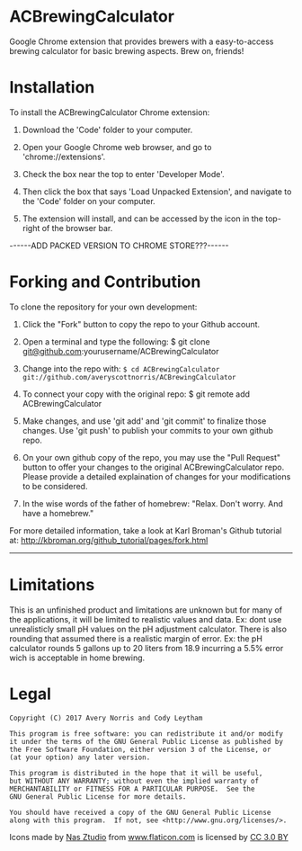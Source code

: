 # ACBrewingCalculator
Google Chrome extension that provides brewers with a easy-to-access 
brewing calculator for basic brewing aspects.  Brew on, friends!


# Installation
To install the ACBrewingCalculator Chrome extension:
1. Download the 'Code' folder to your computer.  

2. Open your Google Chrome web browser, and go to 'chrome://extensions'.

3. Check the box near the top to enter 'Developer Mode'.

4. Then click the box that says 'Load Unpacked Extension', and navigate to
the 'Code' folder on your computer.

5. The extension will install, and can be accessed by the icon in the
top-right of the browser bar.

------ADD PACKED VERSION TO CHROME STORE???------


# Forking and Contribution
To clone the repository for your own development:

1. Click the "Fork" button to copy the repo to your Github account.

2. Open a terminal and type the following:
    $ git clone git@github.com:yourusername/ACBrewingCalculator

3. Change into the repo with:
    <code>$ cd ACBrewingCalculator git://github.com/averyscottnorris/ACBrewingCalculator </code>

4. To connect your copy with the original repo:
    $ git remote add ACBrewingCalculator 

5. Make changes, and use 'git add' and 'git commit' to finalize those changes. Use
'git push' to publish your commits to your own github repo.

6. On your own github copy of the repo, you may use the "Pull Request" button to
offer your changes to the original ACBrewingCalculator repo.  Please provide a 
detailed explaination of changes for your modifications to be considered.

7. In the wise words of the father of homebrew: "Relax. Don't worry. And have a homebrew."
    

For more detailed information, take a look at Karl Broman's Github 
tutorial at: http://kbroman.org/github_tutorial/pages/fork.html


-------------------------------------------------------------------------


# Limitations
This is an unfinished product and limitations are unknown but 
for many of the applications, it will be limited to realistic
values and data. Ex: dont use unrealisticly small pH values
on the pH adjustment calculator. There is also rounding that
assumed there is a realistic margin of error. Ex: the pH
calculator rounds 5 gallons up to 20 liters from 18.9 incurring
a 5.5% error wich is acceptable in home brewing.

# Legal

    Copyright (C) 2017 Avery Norris and Cody Leytham

    This program is free software: you can redistribute it and/or modify
    it under the terms of the GNU General Public License as published by
    the Free Software Foundation, either version 3 of the License, or
    (at your option) any later version.

    This program is distributed in the hope that it will be useful,
    but WITHOUT ANY WARRANTY; without even the implied warranty of
    MERCHANTABILITY or FITNESS FOR A PARTICULAR PURPOSE.  See the
    GNU General Public License for more details.

    You should have received a copy of the GNU General Public License
    along with this program.  If not, see <http://www.gnu.org/licenses/>.


<div>Icons made by
 <a href="http://www.flaticon.com/authors/nas-ztudio" title="Nas Ztudio">Nas Ztudio</a> from 
 <a href="http://www.flaticon.com" title="Flaticon">www.flaticon.com</a> is licensed by 
 <a href="http://creativecommons.org/licenses/by/3.0/" title="Creative Commons BY 3.0" target="_blank">CC 3.0 BY</a></div>

